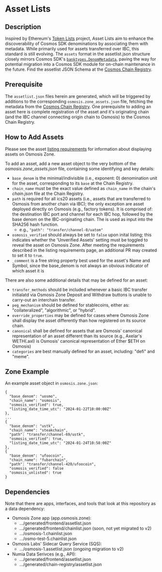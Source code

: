 # Asset Lists

## Description

Inspired by Ethereum's [Token Lists](https://tokenlists.org/) project, Asset Lists aim to enhance the discoverability of Cosmos SDK denominations by associating them with metadata. While primarily used for assets transferred over IBC, this standard is still evolving. The `assets` format in the assetlist.json structure closely mirrors Cosmos SDK's [`banktypes.DenomMetadata`](https://docs.cosmos.network/v0.47/modules/bank#denommetadata), paving the way for potential migration into a Cosmos SDK module for on-chain maintenance in the future. Find the assetlist JSON Schema at the [Cosmos Chain Registry](https://github.com/cosmos/chain-registry/blob/master/assetlist.schema.json).

## Prerequisite

The `assetlist.json` files herein are generated, which will be triggered by additions to the corresponding `osmosis.zone_assets.json` file, fetching the metadata from the [Cosmos Chain Registry](https://github.com/cosmos/chain-registry). One prerequisite to adding an asset here is complete registration of the asset and it's originating chain (and the IBC channel connecting origin chain to Osmosis) to the Cosmos Chain Registry.

## How to Add Assets

Please see the asset [listing requirements](https://github.com/osmosis-labs/assetlists/blob/main/LISTING.md) for information about displaying assets on Osmosis Zone.

To add an asset, add a new asset object to the very bottom of the _osmosis.zone_assets.json_ file, containing some identifying and key details:
- `base_denom` is the minimal/indivisible (i.e., exponent: 0) denomination unit for the asset, corresponding to its `base` at the Chain Registry.
- `chain_name` must be the exact value defined as `chain_name` in the chain's _chain.json_ file at the Chain Registry.
- `path` is required for all ics20 assets (i.e., assets that are transferred to Osmosis from another chain via IBC); the only exception are asset deployed directly on Osmosis (e.g., factory tokens). It is comprised of: the destination IBC port and channel for each IBC hop, followed by the base denom on the IBC-originating chain. The is used as input into the SHA256 hash function.
  - e.g., `"path": "transfer/channel-0/uatom"`
- `osmosis_verified` should always be set to `false` upon inital listing; this indicates whether the 'Unverified Assets' setting must be toggled to reveal the asset on Osmosis Zone. After meeting the requirements described in the listing requirements page, an additional PR may created to set it to `true`.
- `_comment` is a free string property best used for the asset's Name and Symbol, since the base_denom is not always an obvious indicator of which asset it is 

There are also some additional details that may be defined for an asset: 
- `transfer_methods` should be included whenever a basic IBC transfer initialatd via Osmosis Zone Deposit and Withdraw buttons is unable to carry-out an interchain transfer.
- `peg_mechanism` should be defined for stablecoins, either as: "collateralized", "algorithmic", or "hybrid".
- `override_properties` may be defined for cases where Osmosis Zone shall display the asset differently than how registered on its source chain.
- `canonical` shall be defined for assets that are Osmosis' canonical representation of an asset different than its source (e.g., Axelar's WETH(.axl) is Osmosis' canonical representation of Ether $ETH on Osmosis)
- `categories` are best manually defined for an asset, including: "defi" and "meme".


## Zone Example

An example asset object in `osmosis.zone.json`:

```
{
  "base_denom": "uosmo",
  "chain_name": "osmosis",
  "osmosis_verified": true,
  "listing_date_time_utc": "2024-01-22T10:00:00Z"
},
...
{
  "base_denom": "ustk",
  "chain_name": "steakchain",
  "path": "transfer/channel-69/ustk",
  "osmosis_verified": true,
  "listing_date_time_utc": "2024-01-24T10:58:00Z"
},
{
  "base_denom": "ufoocoin",
  "chain_name": "fubarchain",
  "path": "transfer/channel-420/ufoocoin",
  "osmosis_verified": false
  "osmosis_unlisted": true
}
```

## Dependencies

Note that there are apps, interfaces, and tools that look at this repository as a data dependency:
- Osmosis Zone app (app.osmosis.zone):
  - .../generated/frontend/assetlist.json
  - .../generated/frontend/chainlist.json (soon, not yet migrated to v2)
  - .../osmosis-1.chainlist.json
  - .../osmo-test-5.chainlist.json
- Osmosis Labs' Sidecar Query Service (SQS):
  - .../osmosis-1.assetlist.json (ongoing migration to v2)
- Numia Data Serivces (e.g., API):
  - .../generated/frontend/assetlist.json
  - .../generated/chain-registry/assetlist.json
